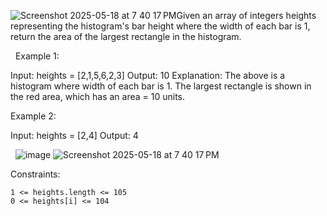 ![Screenshot 2025-05-18 at 7 40 17 PM](https://github.com/user-attachments/assets/105858f0-ea5e-4eeb-8e10-92830a6ecc9f)Given an array of integers heights representing the histogram's bar height where the width of each bar is 1, return the area of the largest rectangle in the histogram.

 
Example 1:

Input: heights = [2,1,5,6,2,3]
Output: 10
Explanation: The above is a histogram where width of each bar is 1.
The largest rectangle is shown in the red area, which has an area = 10 units.


Example 2:

Input: heights = [2,4]
Output: 4

 
![image](https://github.com/user-attachments/assets/04088286-aa2c-4c73-8401-16f737b62794)
![Screenshot 2025-05-18 at 7 40 17 PM](https://github.com/user-attachments/assets/5511c8db-05e2-4a2b-bc81-597161331b08)


Constraints:


	1 <= heights.length <= 105
	0 <= heights[i] <= 104




